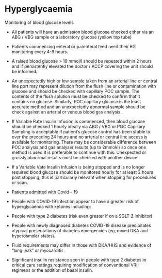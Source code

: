 # Hyperglycaemia

Monitoring of blood glucose levels

- All patients will have an admission blood glucose checked either via an ABG / VBG sample or a laboratory glucose (yellow top tube)

- Patients commencing enteral or parenteral feed need their BG monitoring every 4-6 hours.

- A raised blood glucose > 10 mmol/l should be repeated within 2 hours and if persistently elevated the doctor / ACCP covering the unit should be informed.

- An unexpectedly high or low sample taken from an arterial line or central line port may represent dilution from the flush line or contamination with glucose and should be checked with capillary POC sample. The contents of the flush solution must be checked to confirm that it contains no glucose.  Similarly, POC capillary glucose is the least accurate method and an unexpectedly abnormal sample should be check against an arterial or venous blood gas analysis.

- If Variable Rate Insulin Infusion is commenced, then blood glucose should be checked 1 hourly ideally via ABG / VBG or POC Capillary Sampling is acceptable if patient’s glucose control has been stable to over the preceding 24 hours and no arterial or central line access is available for monitoring. There may be considerable difference between POC analysis and gas analyser results (up to 2mmol/l) so once one method is used it is preferable to continue with this. Unexpected or grossly abnormal results must be checked with another device.

- If a Variable Vate Insulin Infusion is being stopped and is no longer required blood glucose should be monitored hourly for at least 2 hours post stopping, this is particularly relevant when stopping for procedures or scan.

- Patients admitted with Covid - 19

- People with COVID-19 infection appear to have a greater risk of hyperglycaemia with ketones including:
- People with type 2 diabetes (risk even greater if on a SGLT-2 inhibitor)
- People with newly diagnosed diabetes COVID-19 disease precipitates atypical presentations of diabetes emergencies (eg, mixed DKA and hyperosmolar states).

- Fluid requirements may differ in those with DKA/HHS and evidence of “lung leak” or myocarditis

- Significant insulin resistance seen in people with type 2 diabetes in critical care  settings requiring modification of conventional VRII regimens or the addition of basal insulin.
